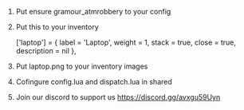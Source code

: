 1. Put ensure gramour_atmrobbery to your config
2. Put this to your inventory

    ['laptop'] = {
        label = 'Laptop',
        weight = 1,
        stack = true,
        close = true,
        description = nil
    },
3. Put laptop.png to your inventory images
4. Cofingure config.lua and dispatch.lua in shared
5. Join our discord to support us https://discord.gg/avxgu59Uyn

